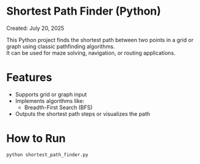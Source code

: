 # Shortest Path Finder (Python)

Created: July 20, 2025

This Python project finds the shortest path between two points in a grid or graph using classic pathfinding algorithms.  
It can be used for maze solving, navigation, or routing applications.

# Features
- Supports grid or graph input
- Implements algorithms like:
  - Breadth-First Search (BFS)
- Outputs the shortest path steps or visualizes the path

# How to Run

```bash
python shortest_path_finder.py
